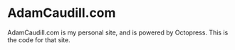 # AdamCaudill.com

AdamCaudill.com is my personal site, and is powered by Octopress. This is the code for that site.
